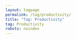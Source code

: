```yaml
---
layout: tagpage
permalink: /tag/productivity/
title: "Tag: Productivity"
tag: Productivity
robots: noindex
---
```

